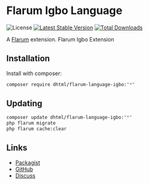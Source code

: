 # Flarum Igbo Language

![License](https://img.shields.io/badge/license-GPL-1.0-or-later-blue.svg) [![Latest Stable Version](https://img.shields.io/packagist/v/dhtml/flarum-language-igbo.svg)](https://packagist.org/packages/dhtml/flarum-language-igbo) [![Total Downloads](https://img.shields.io/packagist/dt/dhtml/flarum-language-igbo.svg)](https://packagist.org/packages/dhtml/flarum-language-igbo)

A [Flarum](http://flarum.org) extension. Flarum Igbo Extension

## Installation

Install with composer:

```sh
composer require dhtml/flarum-language-igbo:"*"
```

## Updating

```sh
composer update dhtml/flarum-language-igbo:"*"
php flarum migrate
php flarum cache:clear
```

## Links

- [Packagist](https://packagist.org/packages/dhtml/flarum-language-igbo)
- [GitHub](https://github.com/dhtml/flarum-language-igbo)
- [Discuss](https://discuss.flarum.org/d/PUT_DISCUSS_SLUG_HERE)
